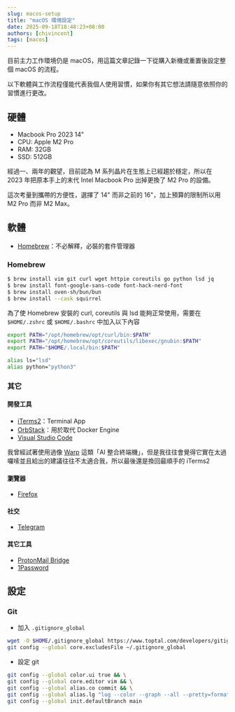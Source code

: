 ```yaml
---
slug: macos-setup
title: "macOS 環境設定"
date: 2025-09-18T18:48:23+08:00
authors: [chivincent]
tags: [macos]
---
```


目前主力工作環境仍是 macOS，用這篇文章記錄一下從購入新機或重置後設定整個 macOS 的流程。

以下軟體與工作流程僅能代表我個人使用習慣，如果你有其它想法請隨意依照你的習慣進行更改。

<!--truncate-->

## 硬體

- Macbook Pro 2023 14"
- CPU: Apple M2 Pro
- RAM: 32GB
- SSD: 512GB

經過一、兩年的觀望，目前認為 M 系列晶片在生態上已經趨於穩定，所以在 2023 年把原本手上的末代 Intel Macbook Pro 出掉更換了 M2 Pro 的設備。

這次考量到攜帶的方便性，選擇了 14" 而非之前的 16"，加上預算的限制所以用 M2 Pro 而非 M2 Max。

## 軟體

- [Homebrew](https://brew.sh)：不必解釋，必裝的套件管理器

### Homebrew

```bash
$ brew install vim git curl wget httpie coreutils go python lsd jq
$ brew install font-google-sans-code font-hack-nerd-font
$ brew install oven-sh/bun/bun
$ brew install --cask squirrel
```

為了使 Homebrew 安裝的 curl, coreutils 與 lsd 能夠正常使用，需要在 `$HOME/.zshrc` 或 `$HOME/.bashrc` 中加入以下內容

```bash
export PATH="/opt/homebrew/opt/curl/bin:$PATH"
export PATH="/opt/homebrew/opt/coreutils/libexec/gnubin:$PATH"
export PATH="$HOME/.local/bin:$PATH"

alias ls="lsd"
alias python="python3"
```

### 其它

#### 開發工具

- [iTerms2](https://iterm2.com/)：Terminal App
- [OrbStack](https://orbstack.dev/)：用於取代 Docker Engine
- [Visual Studio Code](https://code.visualstudio.com)

我曾經試著使用過像 [Warp](https://www.warp.dev/) 這類「AI 整合終端機」，但是我往往會覺得它實在太過囉嗦並且給出的建議往往不太適合我，所以最後還是換回最順手的 iTerms2

#### 瀏覽器

- [Firefox](https://www.firefox.com/zh-TW/)

#### 社交

- [Telegram](https://telegram.org)

#### 其它工具

- [ProtonMail Bridge](https://protonmail.com/bridge)
- [1Password](https://1password.com)

## 設定

### Git

- 加入 `.gitignore_global`

```bash
wget -O $HOME/.gitignore_global https://www.toptal.com/developers/gitignore/api/macos && \
git config --global core.excludesFile ~/.gitignore_global 
```

- 設定 git

```bash
git config --global color.ui true && \
git config --global core.editor vim && \
git config --global alias.co commit && \
git config --global alias.lg "log --color --graph --all --pretty=format:'%Cred%h%Creset -%C(yellow)%d%Creset %s %Cgreen(%cr) %C(bold blue)<%an>%Creset' --abbrev-commit --" && \
git config --global init.defaultBranch main
```
